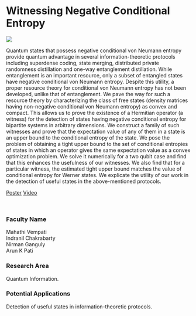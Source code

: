 # Witnessing Negative Conditional Entropy

![](https://i.imgur.com/Sjny8ZU.png)

Quantum states that possess negative conditional von Neumann entropy provide quantum advantage in several information-theoretic protocols including superdense coding, state merging, distributed private randomness distillation and one-way entanglement distillation. While entanglement is an important resource, only a subset of entangled states have negative conditional von Neumann entropy. Despite this utility, a proper resource theory for conditional von Neumann entropy has not been developed, unlike that of entanglement. We pave the way for such a resource theory by characterizing the class of free states (density matrices having non-negative conditional von Neumann entropy) as convex and compact. This allows us to prove the existence of a Hermitian operator (a witness) for the detection of states having negative conditional entropy for bipartite systems in arbitrary dimensions. We construct a family of such witnesses and prove that the expectation value of any of them in a state is an upper bound to the conditional entropy of the state. We pose the problem of obtaining a tight upper bound to the set of conditional entropies of states in which an operator gives the same expectation value as a convex optimization problem. We solve it numerically for a two qubit case and find that this enhances the usefulness of our witnesses. We also find that for a particular witness, the estimated tight upper bound matches the value of conditional entropy for Werner states. We explicate the utility of our work in the detection of useful states in the above-mentioned protocols.

[Poster](02.%20Witnessing%20Negative%20Conditional%20Entropy.pdf)
[Video](https://youtu.be/J54sYdI8Svk)

<br>


### Faculty Name

Mahathi Vempati<br>
Indranil Chakrabarty<br>
Nirman Ganguly <br>
Arun K Pati


### Research Area

Quantum Information.


### Potential Applications

Detection of useful states in information-theoretic protocols.
